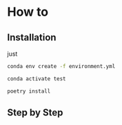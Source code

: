 # How to

## Installation

just 

```bash
conda env create -f environment.yml

conda activate test

poetry install
```

<!--
recreate (lab) env in conda:
```conda create --name lab --file requirements.txt```
```conda env create -f environment.yml``` // --name off
```conda install -c anaconda types-chardet```

install in existing env:
```conda install -n lab requirements.txt```

conda requirements.txt can be installed to poetry with:
```poetry add $( cat requirements.txt )```

with removed comments: 
```poetry add $(sed -e 's/#.*//' -e '/^$/ d' < requirements.txt)```

```poetry export --without-hashes --format=requirements.txt > requirements-poetry.txt```

-->
## Step by Step


